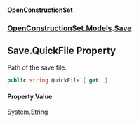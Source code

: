 #### [OpenConstructionSet](index.md 'index')
### [OpenConstructionSet.Models](index.md#OpenConstructionSet_Models 'OpenConstructionSet.Models').[Save](lSeaf7mywqVjOzlI14k6Ow.md 'OpenConstructionSet.Models.Save')
## Save.QuickFile Property
Path of the save file.  
```csharp
public string QuickFile { get; }
```
#### Property Value
[System.String](https://docs.microsoft.com/en-us/dotnet/api/System.String 'System.String')
